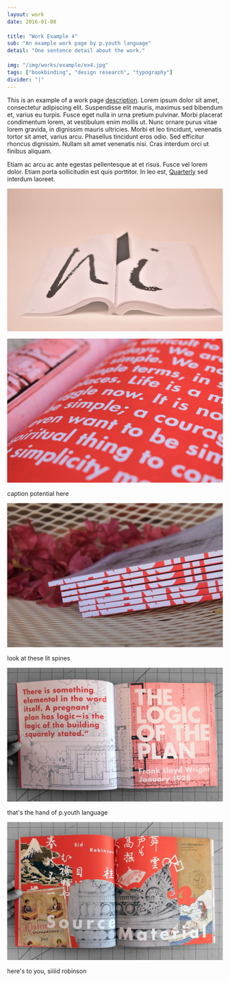 ```yaml
---
layout: work
date: 2016-01-08

title: "Work Example 4"
sub: "An example work page by p.youth language"
detail: "One sentence detail about the work."

img: "/img/works/example/ex4.jpg"
tags: ["bookbinding", "design research", "typography"]
divider: "|"
---
```


This is an example of a work page [description](https://www.merriam-webster.com/dictionary/description). Lorem ipsum dolor sit amet, consectetur adipiscing elit. Suspendisse elit mauris, maximus sed bibendum et, varius eu turpis. Fusce eget nulla in urna pretium pulvinar. Morbi placerat condimentum lorem, at vestibulum enim mollis ut. Nunc ornare purus vitae lorem gravida, in dignissim mauris ultricies. Morbi et leo tincidunt, venenatis tortor sit amet, varius arcu. Phasellus tincidunt eros odio. Sed efficitur rhoncus dignissim. Nullam sit amet venenatis nisi. Cras interdum orci ut finibus aliquam.

Etiam ac arcu ac ante egestas pellentesque at et risus. Fusce vel lorem dolor. Etiam porta sollicitudin est quis porttitor. In leo est, [Quarterly](http://franklloydwright.org/quarterly) sed interdum laoreet.

![Plan Quarterly](/img/works/example/ex4.jpg)

![detail](/img/works/example/plan_detail.jpg)

caption potential here

![spine](/img/works/example/plan_spine.jpg)

look at these lit spines

![spread1](/img/works/example/spread1.jpg)

that's the hand of p.youth language

![spread2](/img/works/example/spread2.jpg)

here's to you, siiiid robinson
